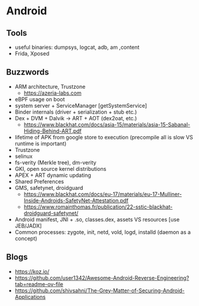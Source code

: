 # Android #

## Tools ##
* useful binaries: dumpsys, logcat, adb, am ,content
* Frida, Xposed
  
## Buzzwords ##
* ARM architecture, Trustzone
  * https://azeria-labs.com
* eBPF usage on boot
* system server + ServiceManager [getSystemService]
* Binder internals (driver + serialization + stub etc.)
* Dex + DVM + Dalvik -> ART + AOT (dex2oat, etc.)
  * https://www.blackhat.com/docs/asia-15/materials/asia-15-Sabanal-Hiding-Behind-ART.pdf
* lifetime of APK from google store to execution (precompile all is slow VS runtime is important)
* Trustzone
* selinux
* fs-verity (Merkle tree), dm-verity
* GKI, open source kernel distributions
* APEX + ART dynamic updating
* Shared Preferences
* GMS, safetynet, droidguard
  * https://www.blackhat.com/docs/eu-17/materials/eu-17-Mulliner-Inside-Androids-SafetyNet-Attestation.pdf
  * https://www.romainthomas.fr/publication/22-sstic-blackhat-droidguard-safetynet/
* Android manifest, JNI + .so, classes.dex, assets VS resources [use JEB/JADX]
* Common processes: zygote, init, netd, vold, logd, installd (daemon as a concept)


## Blogs ##
* https://koz.io/
* https://github.com/user1342/Awesome-Android-Reverse-Engineering?tab=readme-ov-file
* https://github.com/shivsahni/The-Grey-Matter-of-Securing-Android-Applications
